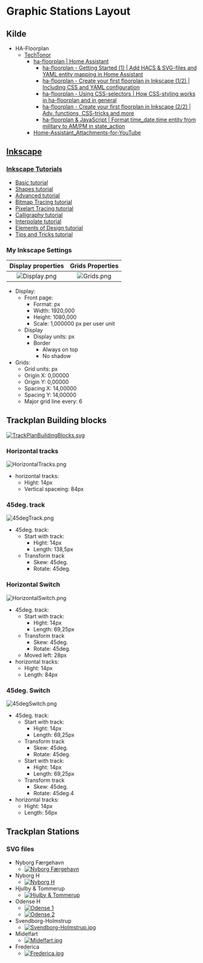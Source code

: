 # Graphic Stations Layout

## Kilde

* HA-Floorplan
  * [TechTonor](https://www.youtube.com/@TechTonor)
    * [ha-floorplan | Home Assistant](https://www.youtube.com/playlist?list=PL5xKVw-BInX1phV-Tnjznwd2YG5mEOvWL "TechTonor")
      * [ha-floorplan - Getting Started (1) | Add HACS & SVG-files and YAML entity mapping in Home Assistant](https://youtu.be/5ue9J4WG2a8?list=PL5xKVw-BInX1phV-Tnjznwd2YG5mEOvWL "TechTonor")
      * [ha-floorplan - Create your first floorplan in Inkscape (1/2) | Including CSS and YAML configuration](https://youtu.be/f_3KAPc53hQ?list=PL5xKVw-BInX1phV-Tnjznwd2YG5mEOvWL "TechTonor")
      * [ha-floorplan - Using CSS-selectors | How CSS-styling works in ha-floorplan and in general](https://youtu.be/oqO4Vx6U1Mo?list=PL5xKVw-BInX1phV-Tnjznwd2YG5mEOvWL "TechTonor")
      * [ha-floorplan - Create your first floorplan in Inkscape (2/2) | Adv. functions, CSS-tricks and more](https://youtu.be/AmAna4McGs4?list=PL5xKVw-BInX1phV-Tnjznwd2YG5mEOvWL "TechTonor")
      * [ha-floorplan & JavaScript | Format time_date.time entity from military to AM/PM in state_action](https://youtu.be/GHcgwW-OOo8?list=PL5xKVw-BInX1phV-Tnjznwd2YG5mEOvWL "TechTonor")
    * [Home-Assistant_Attachments-for-YouTube](https://github.com/exetico/Home-Assistant_Attachments-for-YouTube/tree/main "TechTonor")

## [Inkscape](https://inkscape.org/)

### [Inkscape Tutorials](https://inkscape.org/learn/tutorials/)

* [Basic tutorial](https://inkscape.org/doc/tutorials/basic/tutorial-basic.html)
* [Shapes tutorial](https://inkscape.org/doc/tutorials/shapes/tutorial-shapes.html)
* [Advanced tutorial](https://inkscape.org/doc/tutorials/advanced/tutorial-advanced.html)
* [Bitmap Tracing tutorial](https://inkscape.org/doc/tutorials/tracing/tutorial-tracing.html)
* [Pixelart Tracing tutorial](https://inkscape.org/doc/tutorials/tracing-pixelart/tutorial-tracing-pixelart.html)
* [Calligraphy tutorial](https://inkscape.org/doc/tutorials/calligraphy/tutorial-calligraphy.html)
* [Interpolate tutorial](https://inkscape.org/doc/tutorials/interpolate/tutorial-interpolate.html)
* [Elements of Design tutorial](https://inkscape.org/doc/tutorials/elements/tutorial-elements.html)
* [Tips and Tricks tutorial](https://inkscape.org/doc/tutorials/tips/tutorial-tips.html)

### My Inkscape Settings

|Display properties|Grids Properties|
|:---:|:---:|
|![Display.png](./Images/DisplayProperties.png)|![Grids.png](./Images/Gridsproperties.png)|

* Display:
  * Front page:
    * Format: px
    * Width: 1920,000
    * Height: 1080,000
    * Scale: 1,000000 px per user unit
  * Display
    * Display units: px
    * Border
      * Always on top
      * No shadow
* Grids:
  * Grid units: px
  * Origin X: 0,00000
  * Origin Y: 0,00000
  * Spacing X: 14,00000
  * Spacing Y: 14,00000
  * Major grid line every: 6

## Trackplan Building blocks

[![TrackPlanBuildingBlocks.svg](./Images/TrackPlanBuildingBlocks.svg)](./Images/TrackPlanBuildingBlocks.svg)

### Horizontal tracks

![HorizontalTracks.png](./Images/HorizontalTracks.png)

* horizontal tracks:
  * Hight: 14px
  * Vertical spaceing: 84px

### 45deg. track

![45degTrack.png](./Images/45degTrackc.png)

* 45deg. track:
  * Start with track:
    * Hight: 14px
    * Length: 138,5px
  * Transform track
    * Skew: 45deg.
    * Rotate: 45deg.

### Horizontal Switch

![HorizontalSwitch.png](./Images/HorizontalSwitch.png)

* 45deg. track:
  * Start with track:
    * Hight: 14px
    * Length: 69,25px
  * Transform track
    * Skew: 45deg.
    * Rotate: 45deg.
  * Moved left: 28px
* horizontal tracks:
  * Hight: 14px
  * Length: 84px

### 45deg. Switch

![45degSwitch.png](./Images/45degSwitchb.png)

* 45deg. track:
  * Start with track:
    * Hight: 14px
    * Length: 69,25px
  * Transform track
    * Skew: 45deg.
    * Rotate: 45deg.
  * Start with track:
    * Hight: 14px
    * Length: 69,25px
  * Transform track
    * Skew: 45deg.
    * Rotate: 45deg.4
* horizontal tracks:
  * Hight: 14px
  * Length: 56px


## Trackplan Stations

### SVG files

* Nyborg Færgehavn
  * [![Nyborg Færgehavn](./Stations/Nyborg-FGH.svg)](./Stations/Nyborg-FGH.svg)
* Nyborg H
  * [![Nyborg H](./Nyborg-H.svg)](./Nyborg-H.svg)
* Hjulby & Tommerup
  * [![Hjulby & Tommerup](./Hjulby.svg)](./Hjulby.svg)
* Odense H
  * [![Odense 1]()]()
  * [![Odense 2]()]()
* Svendborg-Holmstrup
  * [![Svendborg-Holmstrup.jpg]()]()
* Midelfart
  * [![Midelfart.jpg]()]()
* Frederica
  * [![Frederica.jpg]()]()